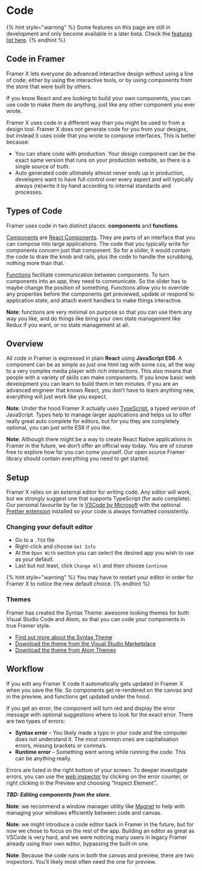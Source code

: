# Code

{% hint style="warning" %}
Some features on this page are still in development and only become available in a later beta. Check the [features list here](../introduction/beta.md#beta-features).
{% endhint %}

## Code in Framer

Framer X lets everyone do advanced interactive design without using a line of code; either by using the interactive tools, or by using components from the store that were built by others.   
  
If you know React and are looking to build your own components, you can use code to make them do anything, just like any other component you ever wrote.

Framer X uses code in a different way than you might be used to from a design tool. Framer X does not generate code for you from your designs, but instead it uses code that you wrote to compose interfaces. This is better because:

* You can share code with production. Your design component can be the exact same version that runs on your production website, so there is a single source of truth.
* Auto generated code ultimately almost never ends up in production, developers want to have full control over every aspect and will typically always \(re\)write it by hand according to internal standards and processes. 

## Types of Code

Framer uses code in two distinct places: **components** and **functions**.

[Components](../components-1/) are [React Components](https://reactjs.org/docs/thinking-in-react.html). They are parts of an interface that you can compose into large applications. The code that you typically write for components concern just that component. So for a slider, it would contain the code to draw the knob and rails, plus the code to handle the scrubbing, nothing more than that.

[Functions](functions.md) facilitate communication between components. To turn components into an app, they need to communicate. So the slider has to maybe change the position of something. Functions allow you to override any properties before the components get previewed, update or respond to application state, and attach event handlers to make things interactive.

**Note**: functions are very minimal on purpose so that you can use them any way you like, and do things like bring your own state management like Redux if you want, or no state management at all.

## Overview

All code in Framer is expressed in plain **React** using **JavaScript ES6**. A component can be as simple as just one html tag with some css, all the way to a very complex media player with rich interactions. This also means that people with a variety of skills can make components. If you know basic web development you can learn to build them in ten minutes. If you are an advanced engineer that knows React, you don’t have to learn anything new, everything will just work like you expect.

**Note**: Under the hood Framer X actually uses [TypeScript](https://www.typescriptlang.org/), a typed version of JavaScript. Types help to manage larger applications and helps us to offer really great auto complete for editors, but for you they are completely optional, you can just write ES6 if you like.

**Note**: Although there might be a way to create React Native applications in Framer in the future, we don’t offer an official way today. You are of course free to explore how far you can come yourself. Our open source Framer library should contain everything you need to get started.

## Setup

Framer X relies on an external editor for writing code. Any editor will work, but we strongly suggest one that supports TypeScript \(for auto complete\). Our personal favourite by far is [VSCode by Microsoft](https://code.visualstudio.com/) with the optional [Prettier extension](https://marketplace.visualstudio.com/items?itemName=esbenp.prettier-vscode) installed so your code is always formatted consistently.

### Changing your default editor

* Go to a  `.TSX`  file
* Right-click and choose  `Get Info` 
* At the   `Open With`  section you can select the desired app you wish to use as your default.
* Last but not least, click  `Change All`  and then choose  `Continue` 

{% hint style="warning" %}
You may have to restart your editor in order for Framer X to notice the new default choice.
{% endhint %}

### Themes

Framer has created the Syntax Theme: awesome looking themes for both Visual Studio Code and Atom, so that you can code your components in true Framer style.

* [Find out more about the Syntax Theme](https://framer.com/free-syntax-theme/)
* [Download the theme from the Visual Studio Marketplace](https://marketplace.visualstudio.com/items?itemName=Framer.framer-syntax)
* [Download the theme from Atom Themes](https://atom.io/themes/framer-syntax) 

## Workflow

If you edit any Framer X code it automatically gets updated in Framer X when you save the file. So components get re-rendered on the canvas and in the preview, and functions get updated under the hood.

If you get an error, the component will turn red and display the error message with optional suggestions where to look for the exact error. There are two types of errors:

* **Syntax error** – You likely made a typo in your code and the computer does not understand it. The most common ones are capitalisation errors, missing brackets or comma’s.
* **Runtime error** – Something went wrong while running the code. This can be anything really.

Errors are listed in the right bottom of your screen. To deeper investigate errors, you can use the [web inspector](https://developer.apple.com/safari/tools/) by clicking on the error counter, or right clicking in the Preview and choosing “Inspect Element”.

_**TBD: Editing components from the store.**_

**Note**: we recommend a window manager utility like [Magnet](http://magnet.crowdcafe.com/) to help with managing your windows efficiently between code and canvas.

**Note**: we might introduce a code editor back in Framer in the future, but for now we chose to focus on the rest of the app. Building an editor as great as VSCode is very hard, and we were noticing many users in legacy Framer already using their own editor, bypassing the built-in one.

**Note**: Because the code runs in both the canvas and preview, there are two inspectors. You’ll likely most often need the one for preview.

